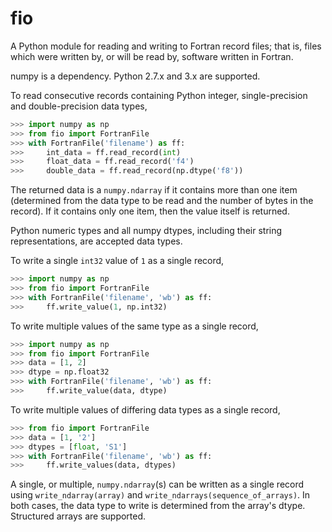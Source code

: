 fio
===

A Python module for reading and writing to Fortran record files; that is, files
which were written by, or will be read by, software written in Fortran.

numpy is a dependency.
Python 2.7.x and 3.x are supported.

To read consecutive records containing Python integer, single-precision and
double-precision data types,

```python
>>> import numpy as np
>>> from fio import FortranFile
>>> with FortranFile('filename') as ff:
>>>     int_data = ff.read_record(int)
>>>     float_data = ff.read_record('f4')
>>>     double_data = ff.read_record(np.dtype('f8'))
```

The returned data is a `numpy.ndarray` if it contains more than one item
(determined from the data type to be read and the number of bytes in the
record). If it contains only one item, then the value itself is returned.

Python numeric types and all numpy dtypes, including their string
representations, are accepted data types.

To write a single `int32` value of `1` as a single record,

```python
>>> import numpy as np
>>> from fio import FortranFile
>>> with FortranFile('filename', 'wb') as ff:
>>>     ff.write_value(1, np.int32)
```

To write multiple values of the same type as a single record,

```python
>>> import numpy as np
>>> from fio import FortranFile
>>> data = [1, 2]
>>> dtype = np.float32
>>> with FortranFile('filename', 'wb') as ff:
>>>     ff.write_value(data, dtype)
```

To write multiple values of differing data types as a single record,

```python
>>> from fio import FortranFile
>>> data = [1, '2']
>>> dtypes = [float, 'S1']
>>> with FortranFile('filename', 'wb') as ff:
>>>     ff.write_values(data, dtypes)
```

A single, or multiple, `numpy.ndarray`(s) can be written as a single record using
`write_ndarray(array)` and `write_ndarrays(sequence_of_arrays)`. In both cases,
the data type to write is determined from the array's dtype. Structured arrays
are supported.

